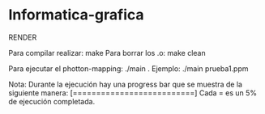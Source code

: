 # Informatica-grafica

RENDER


Para compilar realizar: make
Para borrar los .o: make clean

Para ejecutar el photton-mapping: ./main <ficheroSalida>. Ejemplo: ./main prueba1.ppm


Nota: Durante la ejecución hay una progress bar que se muestra de la siguiente manera: [==========================]
Cada = es un 5% de ejecución completada.